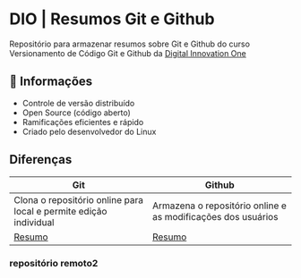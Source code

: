 # DIO | Resumos Git e Github

Repositório para armazenar resumos sobre Git e Github do curso Versionamento de Código Git e Github da [Digital Innovation One](https://www.dio.me/)

## 📄 Informações
- Controle de versão distribuído
- Open Source (código aberto)
- Ramificações eficientes e rápido
- Criado pelo desenvolvedor do Linux

## Diferenças

| Git | Github |
|-----| ------ |
|Clona o repositório online para local e permite edição individual |Armazena o repositório online e as modificações dos usuários |
|[Resumo]() | [Resumo]() |

### repositório remoto2